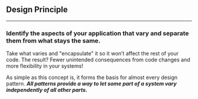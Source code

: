 ## Design Principle
---

### Identify the aspects of your application that vary and separate them from what stays the same.

Take what varies and "encapsulate" it so it won’t affect the rest of your code.
The result? Fewer unintended consequences from code changes and more flexibility in your systems!

As simple as this concept is, it forms the basis for almost every design pattern. ***All patterns provide a way to let some part of a system vary independently of all other parts.***
